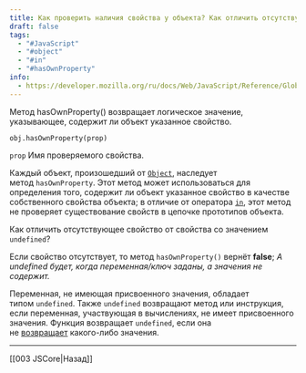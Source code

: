 ```yaml
---
title: Как проверить наличия свойства у объекта? Как отличить отсутствующее свойство от свойства со значением undefined?
draft: false
tags:
  - "#JavaScript"
  - "#object"
  - "#in"
  - "#hasOwnProperty"
info:
  - https://developer.mozilla.org/ru/docs/Web/JavaScript/Reference/Global_Objects/Object/hasOwnProperty
---
```

Метод hasOwnProperty() возвращает логическое значение, указывающее, содержит ли объект указанное свойство.

`obj.hasOwnProperty(prop)`

`prop` Имя проверяемого свойства.

Каждый объект, произошедший от [`Object`](https://developer.mozilla.org/ru/docs/Web/JavaScript/Reference/Global_Objects/Object), наследует метод `hasOwnProperty`.
Этот метод может использоваться для определения того, содержит ли объект указанное свойство в качестве собственного свойства объекта; в отличие от оператора [`in`](https://developer.mozilla.org/ru/docs/Web/JavaScript/Reference/Operators/in), этот метод не проверяет существование свойств в цепочке прототипов объекта.

Как отличить отсутствующее свойство от свойства со значением `undefined`?

Если свойство отсутствует, то метод `hasOwnProperty()` вернёт **false**;
_А undefined будет, когда переменная/ключ заданы, а значения не содержит._

Переменная, не имеющая присвоенного значения, обладает типом `undefined`.
Также `undefined` возвращают метод или инструкция, если переменная, участвующая в вычислениях, не имеет присвоенного значения. Функция возвращает `undefined`, если она не [возвращает](https://developer.mozilla.org/ru/docs/Web/JavaScript/Reference/Statements/return) какого-либо значения.

---

[[003 JSCore|Назад]]